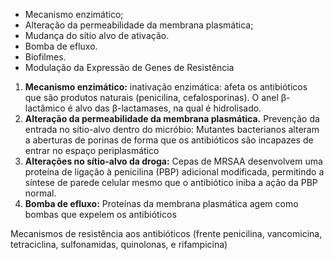 
- Mecanismo enzimático; 
- Alteração da permeabilidade da membrana plasmática; 
- Mudança do sítio alvo de ativação. 
- Bomba de efluxo.
- Biofilmes. 
- Modulação da Expressão de Genes de Resistência

1) **Mecanismo enzimático:** inativação enzimática: afeta os antibióticos que são produtos naturais (penicilina, cefalosporinas). O anel β-lactâmico é alvo das β-lactamases, na qual é hidrolisado.
2) **Alteração da permeabilidade da membrana plasmática.** Prevenção da entrada no sítio-alvo dentro do micróbio: Mutantes bacterianos alteram a aberturas de porinas de forma que os antibióticos são incapazes de entrar no espaço periplasmático 
3) **Alterações no sítio-alvo da droga:** Cepas de MRSAA desenvolvem uma proteína de ligação à penicilina (PBP) adicional modificada, permitindo a síntese de parede celular mesmo que o antibiótico iniba a ação da PBP normal. 
4) **Bomba de efluxo:** Proteínas da membrana plasmática agem como bombas que expelem os antibióticos

Mecanismos de resistência aos antibióticos (frente penicilina, vancomicina, tetraciclina, sulfonamidas, quinolonas, e rifampicina)